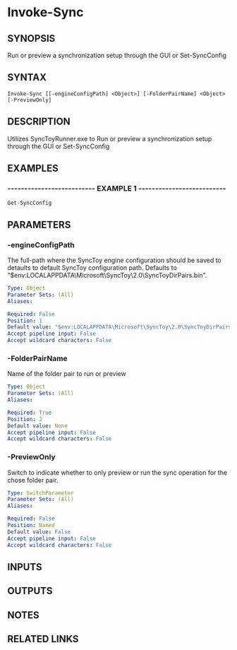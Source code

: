 # Invoke-Sync

## SYNOPSIS
Run or preview a synchronization setup through the GUI or Set-SyncConfig

## SYNTAX

```
Invoke-Sync [[-engineConfigPath] <Object>] [-FolderPairName] <Object> [-PreviewOnly]
```

## DESCRIPTION
Utilizes SyncToyRunner.exe to Run or preview a synchronization setup through the GUI or Set-SyncConfig

## EXAMPLES

### -------------------------- EXAMPLE 1 --------------------------
```
Get-SyncConfig
```

## PARAMETERS

### -engineConfigPath
The full-path where the SyncToy engine configuration should be saved to detaults to default SyncToy configuration path. 
Defaults to "$env:LOCALAPPDATA\Microsoft\SyncToy\2.0\SyncToyDirPairs.bin".

```yaml
Type: Object
Parameter Sets: (All)
Aliases: 

Required: False
Position: 1
Default value: "$env:LOCALAPPDATA\Microsoft\SyncToy\2.0\SyncToyDirPairs.bin"
Accept pipeline input: False
Accept wildcard characters: False
```

### -FolderPairName
Name of the folder pair to run or preview

```yaml
Type: Object
Parameter Sets: (All)
Aliases: 

Required: True
Position: 2
Default value: None
Accept pipeline input: False
Accept wildcard characters: False
```

### -PreviewOnly
Switch to indicate whether to only preview or run the sync operation for the chose folder pair.

```yaml
Type: SwitchParameter
Parameter Sets: (All)
Aliases: 

Required: False
Position: Named
Default value: False
Accept pipeline input: False
Accept wildcard characters: False
```

## INPUTS

## OUTPUTS

## NOTES

## RELATED LINKS

